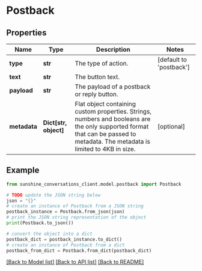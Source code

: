 # Postback


## Properties

Name | Type | Description | Notes
------------ | ------------- | ------------- | -------------
**type** | **str** | The type of action. | [default to 'postback']
**text** | **str** | The button text. | 
**payload** | **str** | The payload of a postback or reply button. | 
**metadata** | **Dict[str, object]** | Flat object containing custom properties. Strings, numbers and booleans  are the only supported format that can be passed to metadata. The metadata is limited to 4KB in size.  | [optional] 

## Example

```python
from sunshine_conversations_client.model.postback import Postback

# TODO update the JSON string below
json = "{}"
# create an instance of Postback from a JSON string
postback_instance = Postback.from_json(json)
# print the JSON string representation of the object
print(Postback.to_json())

# convert the object into a dict
postback_dict = postback_instance.to_dict()
# create an instance of Postback from a dict
postback_from_dict = Postback.from_dict(postback_dict)
```
[[Back to Model list]](../README.md#documentation-for-models) [[Back to API list]](../README.md#documentation-for-api-endpoints) [[Back to README]](../README.md)



